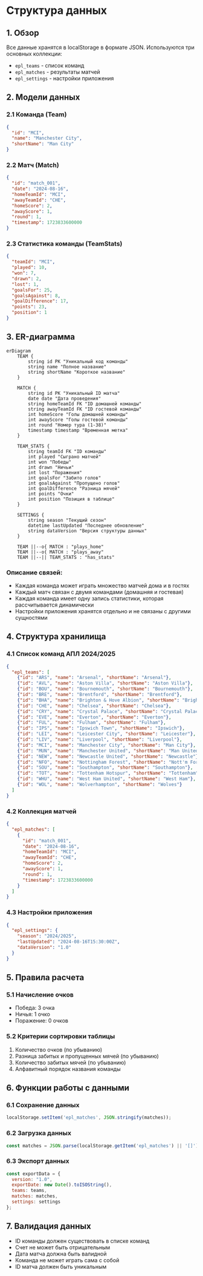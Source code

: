 # Структура данных

## 1. Обзор

Все данные хранятся в localStorage в формате JSON. Используются три основных коллекции:
- `epl_teams` - список команд
- `epl_matches` - результаты матчей
- `epl_settings` - настройки приложения

## 2. Модели данных

### 2.1 Команда (Team)

```json
{
  "id": "MCI",
  "name": "Manchester City",
  "shortName": "Man City"
}
```

### 2.2 Матч (Match)

```json
{
  "id": "match_001",
  "date": "2024-08-16",
  "homeTeamId": "MCI",
  "awayTeamId": "CHE",
  "homeScore": 2,
  "awayScore": 1,
  "round": 1,
  "timestamp": 1723833600000
}
```

### 2.3 Статистика команды (TeamStats)

```json
{
  "teamId": "MCI",
  "played": 10,
  "won": 7,
  "drawn": 2,
  "lost": 1,
  "goalsFor": 25,
  "goalsAgainst": 8,
  "goalDifference": 17,
  "points": 23,
  "position": 1
}
```

## 3. ER-диаграмма

```mermaid
erDiagram
    TEAM {
        string id PK "Уникальный код команды"
        string name "Полное название"
        string shortName "Короткое название"
    }
    
    MATCH {
        string id PK "Уникальный ID матча"
        date date "Дата проведения"
        string homeTeamId FK "ID домашней команды"
        string awayTeamId FK "ID гостевой команды"
        int homeScore "Голы домашней команды"
        int awayScore "Голы гостевой команды"
        int round "Номер тура (1-38)"
        timestamp timestamp "Временная метка"
    }
    
    TEAM_STATS {
        string teamId FK "ID команды"
        int played "Сыграно матчей"
        int won "Победы"
        int drawn "Ничьи"
        int lost "Поражения"
        int goalsFor "Забито голов"
        int goalsAgainst "Пропущено голов"
        int goalDifference "Разница мячей"
        int points "Очки"
        int position "Позиция в таблице"
    }
    
    SETTINGS {
        string season "Текущий сезон"
        datetime lastUpdated "Последнее обновление"
        string dataVersion "Версия структуры данных"
    }
    
    TEAM ||--o{ MATCH : "plays_home"
    TEAM ||--o{ MATCH : "plays_away"
    TEAM ||--|| TEAM_STATS : "has_stats"
```

### Описание связей:
- Каждая команда может играть множество матчей дома и в гостях
- Каждый матч связан с двумя командами (домашняя и гостевая)
- Каждая команда имеет одну запись статистики, которая рассчитывается динамически
- Настройки приложения хранятся отдельно и не связаны с другими сущностями

## 4. Структура хранилища

### 4.1 Список команд АПЛ 2024/2025

```json
{
  "epl_teams": [
    {"id": "ARS", "name": "Arsenal", "shortName": "Arsenal"},
    {"id": "AVL", "name": "Aston Villa", "shortName": "Aston Villa"},
    {"id": "BOU", "name": "Bournemouth", "shortName": "Bournemouth"},
    {"id": "BRE", "name": "Brentford", "shortName": "Brentford"},
    {"id": "BHA", "name": "Brighton & Hove Albion", "shortName": "Brighton"},
    {"id": "CHE", "name": "Chelsea", "shortName": "Chelsea"},
    {"id": "CRY", "name": "Crystal Palace", "shortName": "Crystal Palace"},
    {"id": "EVE", "name": "Everton", "shortName": "Everton"},
    {"id": "FUL", "name": "Fulham", "shortName": "Fulham"},
    {"id": "IPS", "name": "Ipswich Town", "shortName": "Ipswich"},
    {"id": "LEI", "name": "Leicester City", "shortName": "Leicester"},
    {"id": "LIV", "name": "Liverpool", "shortName": "Liverpool"},
    {"id": "MCI", "name": "Manchester City", "shortName": "Man City"},
    {"id": "MUN", "name": "Manchester United", "shortName": "Man United"},
    {"id": "NEW", "name": "Newcastle United", "shortName": "Newcastle"},
    {"id": "NFO", "name": "Nottingham Forest", "shortName": "Nott'm Forest"},
    {"id": "SOU", "name": "Southampton", "shortName": "Southampton"},
    {"id": "TOT", "name": "Tottenham Hotspur", "shortName": "Tottenham"},
    {"id": "WHU", "name": "West Ham United", "shortName": "West Ham"},
    {"id": "WOL", "name": "Wolverhampton", "shortName": "Wolves"}
  ]
}
```

### 4.2 Коллекция матчей

```json
{
  "epl_matches": [
    {
      "id": "match_001",
      "date": "2024-08-16",
      "homeTeamId": "MCI",
      "awayTeamId": "CHE",
      "homeScore": 2,
      "awayScore": 1,
      "round": 1,
      "timestamp": 1723833600000
    }
  ]
}
```

### 4.3 Настройки приложения

```json
{
  "epl_settings": {
    "season": "2024/2025",
    "lastUpdated": "2024-08-16T15:30:00Z",
    "dataVersion": "1.0"
  }
}
```

## 5. Правила расчета

### 5.1 Начисление очков
- Победа: 3 очка
- Ничья: 1 очко
- Поражение: 0 очков

### 5.2 Критерии сортировки таблицы
1. Количество очков (по убыванию)
2. Разница забитых и пропущенных мячей (по убыванию)
3. Количество забитых мячей (по убыванию)
4. Алфавитный порядок названия команды

## 6. Функции работы с данными

### 6.1 Сохранение данных
```javascript
localStorage.setItem('epl_matches', JSON.stringify(matches));
```

### 6.2 Загрузка данных
```javascript
const matches = JSON.parse(localStorage.getItem('epl_matches') || '[]');
```

### 6.3 Экспорт данных
```javascript
const exportData = {
  version: "1.0",
  exportDate: new Date().toISOString(),
  teams: teams,
  matches: matches,
  settings: settings
};
```

## 7. Валидация данных

- ID команды должен существовать в списке команд
- Счет не может быть отрицательным
- Дата матча должна быть валидной
- Команда не может играть сама с собой
- ID матча должен быть уникальным